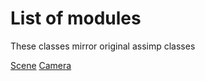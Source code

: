 # List of modules 
These classes mirror original assimp classes 

[Scene](https://irajsb.github.io/UE4_Assimp/Modules/Scene/Scene)
[Camera](https://irajsb.github.io/UE4_Assimp/Modules/Camera)